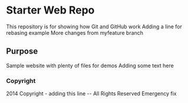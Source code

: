 # Starter Web Repo

This repository is for showing how Git and GitHub work
Adding a line for rebasing example
More changes from myfeature branch

## Purpose

Sample website with plenty of files for demos
Adding some text here

### Copyright

2014 Copyright - adding this line -- All Rights Reserved
Emergency fix